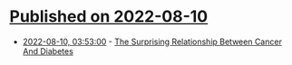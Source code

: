 # [Published on 2022-08-10](index.md)

* [2022-08-10, 03:53:00](https://soylentnews.org/article.pl?sid=22/08/09/012217&from=rss) - [The Surprising Relationship Between Cancer And Diabetes](https://soylentnews.org/article.pl?sid=22/08/09/012217&from=rss)
